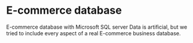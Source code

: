 # E-commerce database
E-commerce database with Microsoft SQL server
Data is artificial, but we tried to include every aspect of a real E-commerce business database.
